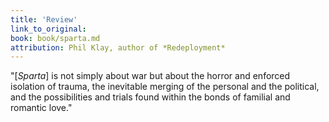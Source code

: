 ```yaml
---
title: 'Review'
link_to_original:
book: book/sparta.md
attribution: Phil Klay, author of *Redeployment*
---
```

"[*Sparta*] is not simply about war but about the horror and enforced isolation of trauma, the inevitable merging of the personal and the political, and the possibilities and trials found within the bonds of familial and romantic love."

